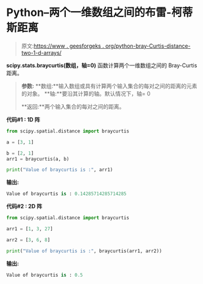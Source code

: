 # Python–两个一维数组之间的布雷-柯蒂斯距离

> 原文:[https://www . geesforgeks . org/python-bray-Curtis-distance-two-1-d-arrays/](https://www.geeksforgeeks.org/python-bray-curtis-distance-between-two-1-d-arrays/)

**scipy.stats.braycurtis(数组，轴=0)** 函数计算两个一维数组之间的 Bray-Curtis 距离。

> **参数:**
> **数组:**输入数组或具有计算两个输入集合的每对之间的距离的元素的对象。
> **轴:**要沿其计算的轴。默认情况下，轴= 0
> 
> **返回:**两个输入集合的每对之间的距离。

**代码#1 : 1D 阵**

```py
from scipy.spatial.distance import braycurtis

a = [3, 1]

b = [2, 1]
arr1 = braycurtis(a, b) 

print("Value of braycurtis is :", arr1) 
```

**输出:**

```py
Value of braycurtis is : 0.14285714285714285

```

**代码#2 : 2D 阵**

```py
from scipy.spatial.distance import braycurtis

arr1 = [1, 3, 27]

arr2 = [3, 6, 8] 

print("Value of braycurtis is :", braycurtis(arr1, arr2))  

```

**输出:**

```py
Value of braycurtis is : 0.5

```